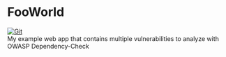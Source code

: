 # FooWorld

[![Git](https://app.soluble.cloud/api/v1/public/badges/4807cc2f-4942-4c87-857a-7baa7e5dbd12.svg?orgId=560723739106)](https://app.soluble.cloud/repos/details/github.com/bhuvi11/fooworld?orgId=560723739106)  
My example web app that contains multiple vulnerabilities to analyze with OWASP Dependency-Check
